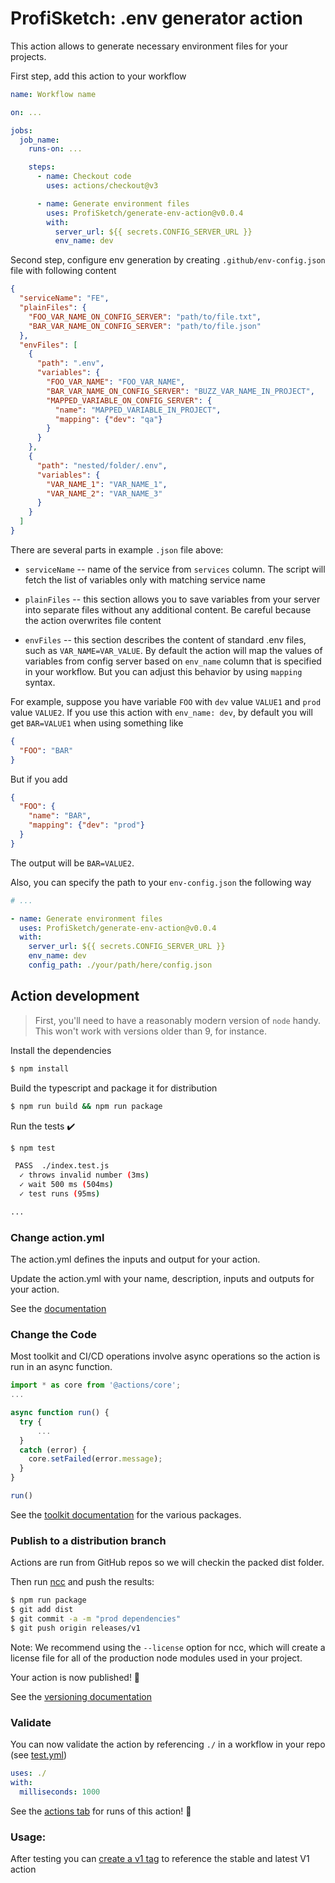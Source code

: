 # ProfiSketch: .env generator action

This action allows to generate necessary environment files for your projects.

First step, add this action to your workflow

```yaml
name: Workflow name

on: ...

jobs:
  job_name:
    runs-on: ...

    steps:
      - name: Checkout code
        uses: actions/checkout@v3

      - name: Generate environment files
        uses: ProfiSketch/generate-env-action@v0.0.4
        with:
          server_url: ${{ secrets.CONFIG_SERVER_URL }}
          env_name: dev
```

Second step, configure env generation by creating `.github/env-config.json` file with following content

```json
{
  "serviceName": "FE",
  "plainFiles": {
    "FOO_VAR_NAME_ON_CONFIG_SERVER": "path/to/file.txt",
    "BAR_VAR_NAME_ON_CONFIG_SERVER": "path/to/file.json"
  },
  "envFiles": [
    {
      "path": ".env",
      "variables": {
        "FOO_VAR_NAME": "FOO_VAR_NAME",
        "BAR_VAR_NAME_ON_CONFIG_SERVER": "BUZZ_VAR_NAME_IN_PROJECT",
        "MAPPED_VARIABLE_ON_CONFIG_SERVER": {
          "name": "MAPPED_VARIABLE_IN_PROJECT",
          "mapping": {"dev": "qa"}
        }
      }
    },
    {
      "path": "nested/folder/.env",
      "variables": {
        "VAR_NAME_1": "VAR_NAME_1",
        "VAR_NAME_2": "VAR_NAME_3"
      }
    }
  ]
}
```

There are several parts in example `.json` file above:

- `serviceName` -- name of the service from `services` column. The script will fetch the list of variables only with matching service name

- `plainFiles` -- this section allows you to save variables from your server into separate files without any additional content. Be careful because the action overwrites file content

- `envFiles` -- this section describes the content of standard .env files, such as `VAR_NAME=VAR_VALUE`. By default the action will map the values of variables from config server based on `env_name` column that is specified in your workflow. But you can adjust this behavior by using `mapping` syntax.

For example, suppose you have variable `FOO` with `dev` value `VALUE1` and `prod` value `VALUE2`. If you use this action with `env_name: dev`, by default you will get `BAR=VALUE1` when using something like

```json
{
  "FOO": "BAR"
}
```

But if you add

```json
{
  "FOO": {
    "name": "BAR",
    "mapping": {"dev": "prod"}
  }
}
```

The output will be `BAR=VALUE2`.

Also, you can specify the path to your `env-config.json` the following way

```yaml
# ...

- name: Generate environment files
  uses: ProfiSketch/generate-env-action@v0.0.4
  with:
    server_url: ${{ secrets.CONFIG_SERVER_URL }}
    env_name: dev
    config_path: ./your/path/here/config.json
```

## Action development

> First, you'll need to have a reasonably modern version of `node` handy. This won't work with versions older than 9, for instance.

Install the dependencies

```bash
$ npm install
```

Build the typescript and package it for distribution

```bash
$ npm run build && npm run package
```

Run the tests :heavy_check_mark:

```bash
$ npm test

 PASS  ./index.test.js
  ✓ throws invalid number (3ms)
  ✓ wait 500 ms (504ms)
  ✓ test runs (95ms)

...
```

### Change action.yml

The action.yml defines the inputs and output for your action.

Update the action.yml with your name, description, inputs and outputs for your action.

See the [documentation](https://help.github.com/en/articles/metadata-syntax-for-github-actions)

### Change the Code

Most toolkit and CI/CD operations involve async operations so the action is run in an async function.

```javascript
import * as core from '@actions/core';
...

async function run() {
  try {
      ...
  }
  catch (error) {
    core.setFailed(error.message);
  }
}

run()
```

See the [toolkit documentation](https://github.com/actions/toolkit/blob/master/README.md#packages) for the various packages.

### Publish to a distribution branch

Actions are run from GitHub repos so we will checkin the packed dist folder.

Then run [ncc](https://github.com/zeit/ncc) and push the results:

```bash
$ npm run package
$ git add dist
$ git commit -a -m "prod dependencies"
$ git push origin releases/v1
```

Note: We recommend using the `--license` option for ncc, which will create a license file for all of the production node modules used in your project.

Your action is now published! :rocket:

See the [versioning documentation](https://github.com/actions/toolkit/blob/master/docs/action-versioning.md)

### Validate

You can now validate the action by referencing `./` in a workflow in your repo (see [test.yml](.github/workflows/test.yml))

```yaml
uses: ./
with:
  milliseconds: 1000
```

See the [actions tab](https://github.com/actions/typescript-action/actions) for runs of this action! :rocket:

### Usage:

After testing you can [create a v1 tag](https://github.com/actions/toolkit/blob/master/docs/action-versioning.md) to reference the stable and latest V1 action
